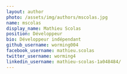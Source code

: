 ```yaml
---
layout: author
photo: /assets/img/authors/mscolas.jpg
name: mscolas
display_name: Mathieu Scolas
position: Développeur
bio: Développeur indépendant
github_username: worming004
facebook_username: mathieu.scolas
twitter_username: worming4
linkedin_username: mathieu-scolas-1a048484/
---
```


